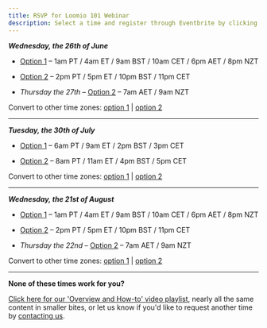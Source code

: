```yaml
---
title: RSVP for Loomio 101 Webinar
description: Select a time and register through Eventbrite by clicking a link.
---
```

___Wednesday, the 26th of June___

- <a href="https://www.eventbrite.com/e/loomio-101-webinar-june-registration-62127990492" target="_blank">Option 1</a> – 1am PT / 4am ET / 9am BST / 10am CET / 6pm AET / 8pm NZT

- <a href="https://www.eventbrite.com/e/loomio-101-webinar-registration-62128381662" target="_blank">Option 2</a> – 2pm PT / 5pm ET / 10pm BST / 11pm CET
 - _Thursday the 27th_ – <a href="https://www.eventbrite.com/e/loomio-101-webinar-registration-62128381662" target="_blank">Option 2</a> – 7am AET / 9am NZT

Convert to other time zones: <a href="https://www.timeanddate.com/worldclock/converter.html?iso=20190626T080000&p1=tz_nzst" target="_blank">option 1</a> | <a href="https://www.timeanddate.com/worldclock/converter.html?iso=20190626T210000&p1=tz_nzst" target="_blank">option 2</a>

---

___Tuesday, the 30th of July___

- <a href="https://www.eventbrite.com/e/loomio-101-webinar-registration-63837403392" target="_blank">Option 1</a> – 6am PT / 9am ET / 2pm BST / 3pm CET

- <a href="https://www.eventbrite.com/e/loomio-101-webinar-registration-63837741403" target="_blank">Option 2</a> – 8am PT / 11am ET / 4pm BST / 5pm CET

Convert to other time zones: <a href="https://www.timeanddate.com/worldclock/converter.html?iso=20190730T130000&p1=tz_nzst" target="_blank">option 1</a> | <a href="https://www.timeanddate.com/worldclock/converter.html?iso=20190730T150000&p1=tz_nzst" target="_blank">option 2</a>

---

___Wednesday, the 21st of August___

- <a href="https://www.eventbrite.com/e/loomio-101-webinar-registration-63836634091" target="_blank">Option 1</a> – 1am PT / 4am ET / 9am BST / 10am CET / 6pm AET / 8pm NZT

- <a href="https://www.eventbrite.com/e/loomio-101-webinar-registration-63836765484" target="_blank">Option 2</a> – 2pm PT / 5pm ET / 10pm BST / 11pm CET
 - _Thursday the 22nd_ – <a href="https://www.eventbrite.com/e/loomio-101-webinar-registration-63836765484" target="_blank">Option 2</a> – 7am AET / 9am NZT

Convert to other time zones: <a href="https://www.timeanddate.com/worldclock/converter.html?iso=20190821T080000&p1=tz_nzst" target="_blank">option 1</a> | <a href="https://www.timeanddate.com/worldclock/converter.html?iso=20190821T210000&p1=tz_nzst" target="_blank">option 2</a>

---

**None of these times work for you?**

[Click here for our 'Overview and How-to' video playlist](https://newsletter.loomio.org/subscription/Hi7nWl90b), nearly all the same content in smaller bites, or let us know if you'd like to request another time by [contacting us](https://loomio.org/contact).
